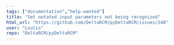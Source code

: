 ```yaml
---
tags: ["documentation","help-wanted"]
title: "Set notated input parameters not being recognized"
html_url: "https://github.com/DeltaRCM/pyDeltaRCM/issues/248"
user: "Lvulis"
repo: "DeltaRCM/pyDeltaRCM"
---
```


